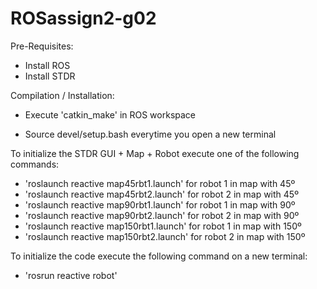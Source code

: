 # ROSassign2-g02

 Pre-Requisites:
 * Install ROS
 * Install STDR

 Compilation / Installation:
 * Execute 'catkin_make' in ROS workspace
 
 * Source devel/setup.bash everytime you open a new terminal

To initialize the STDR GUI + Map + Robot execute one of the following commands:
   
 * 'roslaunch reactive map45rbt1.launch' for robot 1 in map with 45º
 * 'roslaunch reactive map45rbt2.launch' for robot 2 in map with 45º
 * 'roslaunch reactive map90rbt1.launch' for robot 1 in map with 90º
 * 'roslaunch reactive map90rbt2.launch' for robot 2 in map with 90º
 * 'roslaunch reactive map150rbt1.launch' for robot 1 in map with 150º
 * 'roslaunch reactive map150rbt2.launch' for robot 2 in map with 150º
 
 To initialize the code execute the following command on a new terminal:
 
 * 'rosrun reactive robot'
 
